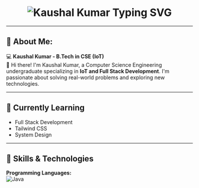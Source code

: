 <h1 align="center">
  <img src="https://readme-typing-svg.herokuapp.com?font=Fira+Code&size=28&duration=3000&pause=500&color=00F7FF&center=true&vCenter=true&width=800&lines=💻+Kaushal+Kumar+-+Aspiring+Engineer;👨‍💻+B.Tech+in+CSE+%7C+IoT+%26+Full+Stack+Dev;🚀+Learning+New+Tech+Every+Day" alt="Kaushal Kumar Typing SVG">
</h1>

---

## 💫 About Me:
💻 **Kaushal Kumar - B.Tech in CSE (IoT)**  
👋 Hi there! I'm Kaushal Kumar, a Computer Science Engineering undergraduate specializing in **IoT and Full Stack Development**. I'm passionate about solving real-world problems and exploring new technologies.

---

## 🌱 Currently Learning
- Full Stack Development  
- Tailwind CSS  
- System Design  

---

## 🔧 Skills & Technologies
**Programming Languages:**  
![Java](https://img)
